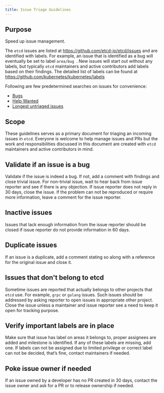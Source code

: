 ```yaml
---
title: Issue Triage Guidelines
---
```


## Purpose

Speed up issue management.

The `etcd` issues are listed at https://github.com/etcd-io/etcd/issues
and are identified with labels. For example, an issue that is identified as a bug will eventually be set to
label `area/bug `. New issues will start out without any labels, but typically `etcd` maintainers and active
contributors add labels based on their findings. The detailed list of labels can be found at
https://github.com/kubernetes/kubernetes/labels

Following are few predetermined searches on issues for convenience:

* [Bugs](https://github.com/etcd-io/etcd/labels/area%2Fbug)
* [Help Wanted](https://github.com/etcd-io/etcd/labels/Help%20Wanted)
* [Longest untriaged issues](https://github.com/etcd-io/etcd/issues?utf8=%E2%9C%93&q=is%3Aopen+sort%3Aupdated-asc+)

## Scope

These guidelines serves as a primary document for triaging an incoming issues in
`etcd`. Everyone is welcome to help manage issues and PRs but the work and responsibilities discussed in this document
are created with `etcd` maintainers and active contributors in mind.

## Validate if an issue is a bug

Validate if the issue is indeed a bug. If not, add a comment with findings and close trivial issue. For non-trivial
issue, wait to hear back from issue reporter and see if there is any objection. If issue reporter does not reply in 30
days, close the issue. If the problem can not be reproduced or require more information, leave a comment for the issue
reporter.

## Inactive issues

Issues that lack enough information from the issue reporter should be closed if issue reporter do not provide
information in 60 days.

## Duplicate issues

If an issue is a duplicate, add a comment stating so along with a reference for the original issue and close it.

## Issues that don't belong to etcd

Sometime issues are reported that actually belongs to other projects that `etcd` use. For example, `grpc` or `golang`
issues. Such issues should be addressed by asking reporter to open issues in appropriate other project. Close the issue
unless a maintainer and issue reporter see a need to keep it open for tracking purpose.

## Verify important labels are in place

Make sure that issue has label on areas it belongs to, proper assignees are added and milestone is identified. If any of
these labels are missing, add one. If labels can not be assigned due to limited privilege or correct label can not be
decided, that’s fine, contact maintainers if needed.

## Poke issue owner if needed

If an issue owned by a developer has no PR created in 30 days, contact the issue owner and ask for a PR or to release
ownership if needed.
